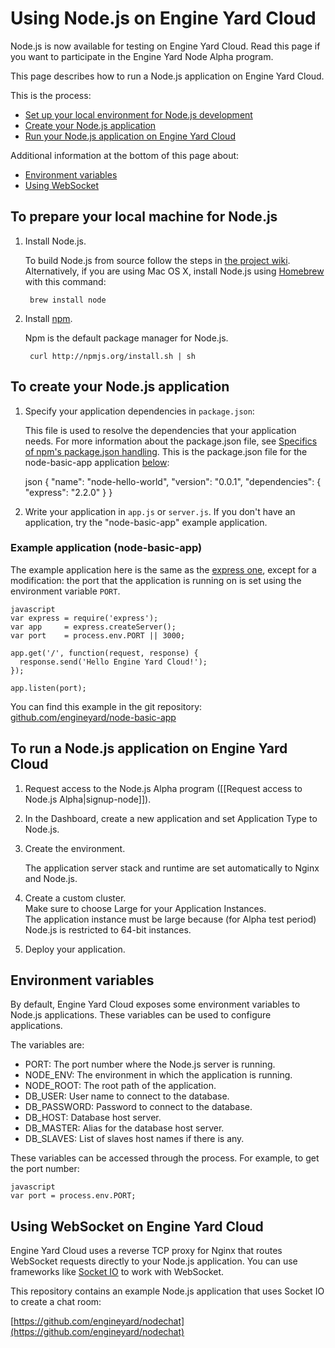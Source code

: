 # Using Node.js on Engine Yard Cloud

Node.js is now available for testing on Engine Yard Cloud. Read this page if you want to participate in the Engine Yard Node Alpha program.

This page describes how to run a Node.js application on Engine Yard Cloud.

This is the process:

* [Set up your local environment for Node.js development][1]
* [Create your Node.js application][2]
* [Run your Node.js application on Engine Yard Cloud][3]

Additional information at the bottom of this page about: 

* [Environment variables][4]
* [Using WebSocket][5]


<h2 id="topic1">To prepare your local machine for Node.js</h2>

1. Install Node.js.  

    To build Node.js from source follow the steps in [the project wiki](https://github.com/joyent/node/wiki/Installation).  
    Alternatively, if you are using Mac OS X, install Node.js using [Homebrew](http://mxcl.github.com/homebrew/) with this command: 

        brew install node

2. Install [npm](http://npmjs.org/).

    Npm is the default package manager for Node.js.

        curl http://npmjs.org/install.sh | sh

<h2 id="topic2">To create your Node.js application</h2>

1. Specify your application dependencies in `package.json`:  

    This file is used to resolve the dependencies that your application needs. For more information about the package.json file, see [Specifics of npm's package.json handling](http://npmjs.org/doc/json.html). This is the package.json file for the node-basic-app application [below][6]:

  	json
		{
		  "name": "node-hello-world",
		  "version": "0.0.1",
		  "dependencies": {
		    "express": "2.2.0"
		  }
		}

2. Write your application in `app.js` or `server.js`. 
    If you don't have an application, try the "node-basic-app" example application.

<h3 id="topic6">Example application (node-basic-app)</h3>

The example application here is the same as the [express one](http://expressjs.com/), except for a modification: the port that the application is running on is set using the environment variable `PORT`. 

    javascript
    var express = require('express');
    var app     = express.createServer();
    var port    = process.env.PORT || 3000;

    app.get('/', function(request, response) {
      response.send('Hello Engine Yard Cloud!');
    });

    app.listen(port);


You can find this example in the git repository: [github.com/engineyard/node-basic-app](http://github.com/engineyard/node-basic-app)

<h2 id="topic3">To run a Node.js application on Engine Yard Cloud</h2>

1. Request access to the Node.js Alpha program ([[Request access to Node.js Alpha|signup-node]]).

2. In the Dashboard, create a new application and set Application Type to Node.js.

3. Create the environment.  

    The application server stack and runtime are set automatically to Nginx and Node.js.

4. Create a custom cluster.  
    Make sure to choose Large for your Application Instances.  
    The application instance must be large because (for Alpha test period) Node.js is restricted to 64-bit instances.  

5. Deploy your application.



## Environment variables

By default, Engine Yard Cloud exposes some environment variables to Node.js applications. These variables can be used to configure applications.

The variables are:

- PORT: The port number where the Node.js server is running.
- NODE_ENV: The environment in which the application is running.
- NODE_ROOT: The root path of the application.
- DB_USER: User name to connect to the database.
- DB_PASSWORD: Password to connect to the database.
- DB_HOST: Database host server.
- DB_MASTER: Alias for the database host server.
- DB_SLAVES: List of slaves host names if there is any.

These variables can be accessed through the process. For example, to get the port number:

    javascript
    var port = process.env.PORT;

<h2 id="topic4">Using WebSocket on Engine Yard Cloud</h2>

Engine Yard Cloud uses a reverse TCP proxy for Nginx that routes WebSocket requests directly to your Node.js application. You can use frameworks like [Socket IO](http://socket.io/) to work with WebSocket.

This repository contains an example Node.js application that uses Socket IO to create a chat room:

[https://github.com/engineyard/nodechat](https://github.com/engineyard/nodechat)


[1]: #topic1        "topic1"
[2]: #topic2        "topic2"
[3]: #topic3        "topic3"
[4]: #topic4        "topic4"
[5]: #topic5        "topic5"
[6]: #topic6        "topic6"